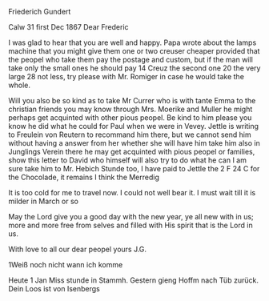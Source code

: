 Friederich Gundert

 Calw 31 first Dec 1867
Dear Frederic

I was glad to hear that you are well and happy. Papa wrote about the lamps machine that you might give them one or two creuser cheaper provided that the peopel who take them pay the postage and custom, but if the man will take only the small ones he should pay 14 Creuz the second one 20 the very large 28 not less, try please with Mr. Romiger in case he would take the whole.

Will you also be so kind as to take Mr Currer who is with tante Emma to the christian friends you may know through Mrs. Moerike and Muller he might perhaps get acquinted with other pious peopel. Be kind to him please you know he did what he could for Paul when we were in Vevey. Jettle is writing to Freulein von Reutern to recommand him there, but we cannot send him without having a answer from her whether she will have him take him also in Junglings Verein there he may get acquinted with pious peopel or families, show this letter to David who himself will also try to do what he can I am sure take him to Mr. Hebich Stunde too, I have paid to Jettle the 2 F 24 C for the Chocolade, it remains I think the Merredig

It is too cold for me to travel now. I could not well bear it. I must wait till it is milder in March or so

May the Lord give you a good day with the new year, ye all new with in us; more and more free from selves and filled with His spirit that is the Lord in us.

With love to all our dear peopel
 yours J.G.


1Weiß noch nicht wann ich komme

Heute 1 Jan Miss stunde in Stammh. Gestern gieng Hoffm nach Tüb zurück. Dein Loos ist von Isenbergs
